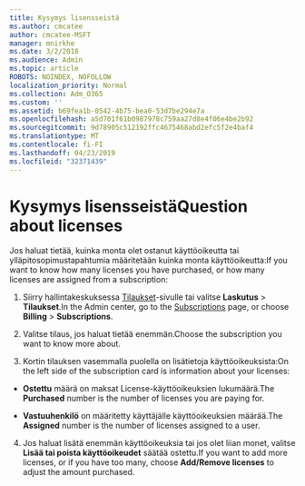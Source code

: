 ```yaml
---
title: Kysymys lisensseistä
ms.author: cmcatee
author: cmcatee-MSFT
manager: mnirkhe
ms.date: 3/2/2018
ms.audience: Admin
ms.topic: article
ROBOTS: NOINDEX, NOFOLLOW
localization_priority: Normal
ms.collection: Adm_O365
ms.custom: ''
ms.assetid: b69fea1b-0542-4b75-bea0-53d7be294e7a
ms.openlocfilehash: a5d701f61b0987978c759aa27d8e4f06e4be2b92
ms.sourcegitcommit: 9d78905c512192ffc4675468abd2efc5f2e4baf4
ms.translationtype: MT
ms.contentlocale: fi-FI
ms.lasthandoff: 04/23/2019
ms.locfileid: "32371439"
---
```

# <a name="question-about-licenses"></a><span data-ttu-id="9198e-102">Kysymys lisensseistä</span><span class="sxs-lookup"><span data-stu-id="9198e-102">Question about licenses</span></span>

<span data-ttu-id="9198e-103">Jos haluat tietää, kuinka monta olet ostanut käyttöoikeutta tai ylläpitosopimustapahtumia määritetään kuinka monta käyttöoikeutta:</span><span class="sxs-lookup"><span data-stu-id="9198e-103">If you want to know how many licenses you have purchased, or how many licenses are assigned from a subscription:</span></span>
  
1. <span data-ttu-id="9198e-104">Siirry hallintakeskuksessa [Tilaukset](https://go.microsoft.com/fwlink/p/?linkid=842054)-sivulle tai valitse **Laskutus** \> **Tilaukset**.</span><span class="sxs-lookup"><span data-stu-id="9198e-104">In the Admin center, go to the [Subscriptions](https://go.microsoft.com/fwlink/p/?linkid=842054) page, or choose **Billing** \> **Subscriptions**.</span></span>
    
2. <span data-ttu-id="9198e-105">Valitse tilaus, jos haluat tietää enemmän.</span><span class="sxs-lookup"><span data-stu-id="9198e-105">Choose the subscription you want to know more about.</span></span>
    
3. <span data-ttu-id="9198e-106">Kortin tilauksen vasemmalla puolella on lisätietoja käyttöoikeuksista:</span><span class="sxs-lookup"><span data-stu-id="9198e-106">On the left side of the subscription card is information about your licenses:</span></span>
    
  - <span data-ttu-id="9198e-107">**Ostettu** määrä on maksat License-käyttöoikeuksien lukumäärä.</span><span class="sxs-lookup"><span data-stu-id="9198e-107">The **Purchased** number is the number of licenses you are paying for.</span></span> 
    
  - <span data-ttu-id="9198e-108">**Vastuuhenkilö** on määritetty käyttäjälle käyttöoikeuksien määrää.</span><span class="sxs-lookup"><span data-stu-id="9198e-108">The **Assigned** number is the number of licenses assigned to a user.</span></span> 
    
4. <span data-ttu-id="9198e-109">Jos haluat lisätä enemmän käyttöoikeuksia tai jos olet liian monet, valitse **Lisää tai poista käyttöoikeudet** säätää ostettu.</span><span class="sxs-lookup"><span data-stu-id="9198e-109">If you want to add more licenses, or if you have too many, choose **Add/Remove licenses** to adjust the amount purchased.</span></span> 
    


